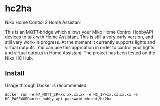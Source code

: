 # hc2ha
Niko Home Control 2 Home Assistant

This is an MQTT-bridge which allows your Miko Home Control HobbyAPI devices to talk with Home Assistant. This is still a very early version, and still very work-in-progress. At the moment it currently supports lights and virtual outputs. You can use this application in order to control your lights and virtual outputs in Home Assistant. The project has been tested on the Niko HC Hub.

## Install
Usage through Docker is recommended:

``
docker run -e HA_MQTT_IP=xx.xx.xx.xx -e HC_IP=xx.xx.xx.xx -e HC_PASSWORD=niko_hobby_api_password mhtsbt/hc2ha
``

